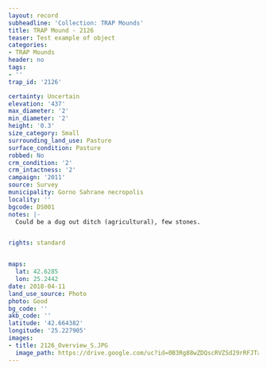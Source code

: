 ```yaml
---
layout: record
subheadline: 'Collection: TRAP Mounds'
title: TRAP Mound - 2126
teaser: Test example of object
categories:
- TRAP Mounds
header: no
tags:
- ''
trap_id: '2126'

certainty: Uncertain
elevation: '437'
max_diameter: '2'
min_diameter: '2'
height: '0.3'
size_category: Small
surrounding_land_use: Pasture
surface_condition: Pasture
robbed: No
crm_condition: '2'
crm_intactness: '2'
campaign: '2011'
source: Survey
municipality: Gorno Sahrane necropolis
locality: ''
bgcode: DS001
notes: |-
  Could be a dug out ditch (agricultural), few stones.


rights: standard


maps:
  lat: 42.6285
  lon: 25.2442
date: 2018-04-11
land_use_source: Photo
photo: Good
bg_code: ''
akb_code: ''
latitude: '42.664382'
longitude: '25.227905'
images:
- title: 2126_Overview_S.JPG
  image_path: https://drive.google.com/uc?id=0B3Rg88wZDQscRVZSd29rRFJTaHM
---
```

